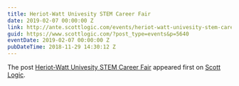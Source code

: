 ```yaml
---
title: Heriot-Watt Univesity STEM Career Fair
date: 2019-02-07 00:00:00 Z
link: http://ante.scottlogic.com/events/heriot-watt-univesity-stem-career-fair/
guid: https://www.scottlogic.com/?post_type=events&p=5640
eventDate: 2019-02-07 00:00:00 Z
pubDateTime: 2018-11-29 14:30:12 Z
---
```


<p>The post <a rel="nofollow" href="http://ante.scottlogic.com/events/heriot-watt-univesity-stem-career-fair/">Heriot-Watt Univesity STEM Career Fair</a> appeared first on <a rel="nofollow" href="http://ante.scottlogic.com">Scott Logic</a>.</p>